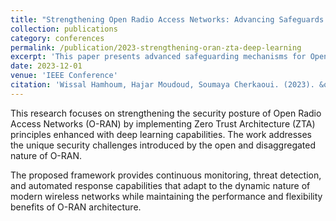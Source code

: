 ```yaml
---
title: "Strengthening Open Radio Access Networks: Advancing Safeguards Through ZTA and Deep Learning"
collection: publications
category: conferences
permalink: /publication/2023-strengthening-oran-zta-deep-learning
excerpt: 'This paper presents advanced safeguarding mechanisms for Open Radio Access Networks using Zero Trust Architecture principles enhanced with deep learning techniques.'
date: 2023-12-01
venue: 'IEEE Conference'
citation: 'Wissal Hamhoum, Hajar Moudoud, Soumaya Cherkaoui. (2023). &quot;Strengthening Open Radio Access Networks: Advancing Safeguards Through ZTA and Deep Learning.&quot; <i>IEEE Conference</i>.'
---
```


This research focuses on strengthening the security posture of Open Radio Access Networks (O-RAN) by implementing Zero Trust Architecture (ZTA) principles enhanced with deep learning capabilities. The work addresses the unique security challenges introduced by the open and disaggregated nature of O-RAN.

The proposed framework provides continuous monitoring, threat detection, and automated response capabilities that adapt to the dynamic nature of modern wireless networks while maintaining the performance and flexibility benefits of O-RAN architecture.